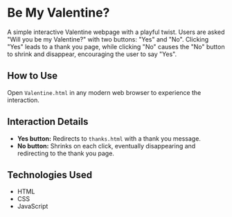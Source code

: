 # Be My Valentine?

A simple interactive Valentine webpage with a playful twist. Users are asked "Will you be my Valentine?" with two buttons: "Yes" and "No". Clicking "Yes" leads to a thank you page, while clicking "No" causes the "No" button to shrink and disappear, encouraging the user to say "Yes".

## How to Use

Open `Valentine.html` in any modern web browser to experience the interaction.

## Interaction Details

- **Yes button:** Redirects to `thanks.html` with a thank you message.
- **No button:** Shrinks on each click, eventually disappearing and redirecting to the thank you page.

## Technologies Used

- HTML
- CSS
- JavaScript
